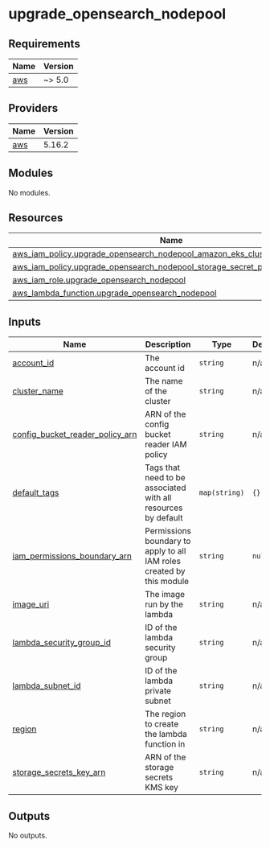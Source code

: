 # upgrade_opensearch_nodepool

<!-- BEGINNING OF PRE-COMMIT-TERRAFORM DOCS HOOK -->
## Requirements

| Name | Version |
|------|---------|
| <a name="requirement_aws"></a> [aws](#requirement\_aws) | ~> 5.0 |

## Providers

| Name | Version |
|------|---------|
| <a name="provider_aws"></a> [aws](#provider\_aws) | 5.16.2 |

## Modules

No modules.

## Resources

| Name | Type |
|------|------|
| [aws_iam_policy.upgrade_opensearch_nodepool_amazon_eks_cluster_policy](https://registry.terraform.io/providers/hashicorp/aws/latest/docs/resources/iam_policy) | resource |
| [aws_iam_policy.upgrade_opensearch_nodepool_storage_secret_permissions_policy](https://registry.terraform.io/providers/hashicorp/aws/latest/docs/resources/iam_policy) | resource |
| [aws_iam_role.upgrade_opensearch_nodepool](https://registry.terraform.io/providers/hashicorp/aws/latest/docs/resources/iam_role) | resource |
| [aws_lambda_function.upgrade_opensearch_nodepool](https://registry.terraform.io/providers/hashicorp/aws/latest/docs/resources/lambda_function) | resource |

## Inputs

| Name | Description | Type | Default | Required |
|------|-------------|------|---------|:--------:|
| <a name="input_account_id"></a> [account\_id](#input\_account\_id) | The account id | `string` | n/a | yes |
| <a name="input_cluster_name"></a> [cluster\_name](#input\_cluster\_name) | The name of the cluster | `string` | n/a | yes |
| <a name="input_config_bucket_reader_policy_arn"></a> [config\_bucket\_reader\_policy\_arn](#input\_config\_bucket\_reader\_policy\_arn) | ARN of the config bucket reader IAM policy | `string` | n/a | yes |
| <a name="input_default_tags"></a> [default\_tags](#input\_default\_tags) | Tags that need to be associated with all resources by default | `map(string)` | `{}` | no |
| <a name="input_iam_permissions_boundary_arn"></a> [iam\_permissions\_boundary\_arn](#input\_iam\_permissions\_boundary\_arn) | Permissions boundary to apply to all IAM roles created by this module | `string` | `null` | no |
| <a name="input_image_uri"></a> [image\_uri](#input\_image\_uri) | The image run by the lambda | `string` | n/a | yes |
| <a name="input_lambda_security_group_id"></a> [lambda\_security\_group\_id](#input\_lambda\_security\_group\_id) | ID of the lambda security group | `string` | n/a | yes |
| <a name="input_lambda_subnet_id"></a> [lambda\_subnet\_id](#input\_lambda\_subnet\_id) | ID of the lambda private subnet | `string` | n/a | yes |
| <a name="input_region"></a> [region](#input\_region) | The region to create the lambda function in | `string` | n/a | yes |
| <a name="input_storage_secrets_key_arn"></a> [storage\_secrets\_key\_arn](#input\_storage\_secrets\_key\_arn) | ARN of the storage secrets KMS key | `string` | n/a | yes |

## Outputs

No outputs.
<!-- END OF PRE-COMMIT-TERRAFORM DOCS HOOK -->

